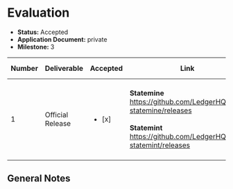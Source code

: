 # Evaluation

- **Status:** Accepted
- **Application Document:** private
- **Milestone:** 3

| Number | Deliverable      | Accepted               | Link                                                                                                                                       | Evaluation Notes                                                                       |
| ------ | ---------------- | ---------------------- | ------------------------------------------------------------------------------------------------------------------------------------------ | -------------------------------------------------------------------------------------- |
| 1      | Official Release | <ul><li>[x] </li></ul> | **Statemine** https://github.com/LedgerHQ/app-statemine/releases <br><br> **Statemint** https://github.com/LedgerHQ/app-statemint/releases | First released in Oct 2021 and June 2022, respectively, and updated on a regular basis |

## General Notes

